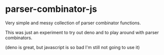 # parser-combinator-js

Very simple and messy collection of parser combinator functions.

This was just an experiment to try out deno and to play around with parser combinators.

(deno is great, but javascript is so bad I'm still not going to use it)
